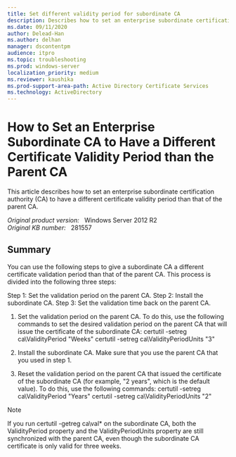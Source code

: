 ```yaml
---
title: Set different validity period for subordinate CA
description: Describes how to set an enterprise subordinate certification authority (CA) to have a different certificate validity period than that of the parent CA.
ms.date: 09/11/2020
author: Delead-Han
ms.author: delhan
manager: dscontentpm
audience: itpro
ms.topic: troubleshooting
ms.prod: windows-server
localization_priority: medium
ms.reviewer: kaushika
ms.prod-support-area-path: Active Directory Certificate Services
ms.technology: ActiveDirectory
---
```

# How to Set an Enterprise Subordinate CA to Have a Different Certificate Validity Period than the Parent CA

This article describes how to set an enterprise subordinate certification authority (CA) to have a different certificate validity period than that of the parent CA.

_Original product version:_ &nbsp; Windows Server 2012 R2  
_Original KB number:_ &nbsp; 281557

## Summary

You can use the following steps to give a subordinate CA a different certificate validation period than that of the parent CA. This process is divided into the following three steps:

Step 1: Set the validation period on the parent CA.
Step 2: Install the subordinate CA.
Step 3: Set the validation time back on the parent CA.

1. Set the validation period on the parent CA. To do this, use the following commands to set the desired validation period on the parent CA that will issue the certificate of the subordinate CA: certutil -setreg ca\ValidityPeriod "Weeks" 
 certutil -setreg ca\ValidityPeriodUnits "3" 

2. Install the subordinate CA. Make sure that you use the parent CA that you used in step 1.
3. Reset the validation period on the parent CA that issued the certificate of the subordinate CA (for example, "2 years", which is the default value). To do this, use the following commands: certutil -setreg ca\ValidityPeriod "Years" 
 certutil -setreg ca\ValidityPeriodUnits "2" 

> [!NOTE]
> If you run certutil -getreg ca\val* on the subordinate CA, both the ValidityPeriod property and the ValidityPeriodUnits property are still synchronized with the parent CA, even though the subordinate CA certificate is only valid for three weeks.


